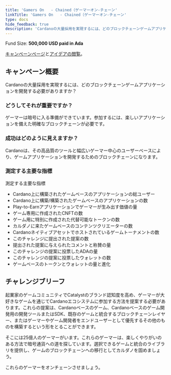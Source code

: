 ```yaml
---
title: 'Gamers On   - Chained（ゲーマーオン-チェーン'
linkTitle: 'Gamers On   - Chained（ゲーマーオン-チェーン'
type: docs
hide_feedback: true
description: 'Cardanoの大量採用を実現するには、どのブロックチェーンゲームアプリケーションを開発する必要がありますか？'
---
```


Fund Size: **500,000 USD paid in Ada**

[キャンペーンページ](https://cardano.ideascale.com/c/idea/381329)と[アイデアの閲覧]()。

## キャンペーン概要

Cardanoの大量採用を実現するには、どのブロックチェーンゲームアプリケーションを開発する必要がありますか？

### どうしてそれが重要ですか？

ゲーマーは暗号に入る準備ができています。参加するには、楽しいアプリケーションを備えた明確なブロックチェーンが必要です。

### 成功はどのように見えますか？

Cardanoは、その高品質のツールと幅広いゲーマー中心のユーザーベースにより、ゲームアプリケーションを開発するためのブロックチェーンになります。

### 測定する主要な指標

測定する主要な指標

- Cardano上に構築されたゲームベースのアプリケーションの総ユーザー
- Cardano上に構築/構築されたゲームベースのアプリケーションの数
- Play-to-Earnアプリケーションでゲーマーが生み出す価値の量
- ゲーム専用に作成されたCNFTの数
- ゲーム用に特別に作成された代替可能なトークンの数
- カルダノに来たゲームベースのコンテンツクリエーターの数
- Cardanoネイティブアセットでホストされているゲームトーナメントの数
- このチャレンジに提出された提案の数
- 提出された提案に与えられたコメントと称賛の量
- このチャレンジの提案に投票したADAの量
- このチャレンジの提案に投票したウォレットの数
- ゲームベースのトークンとウォレットの量と進化

## チャレンジブリーフ

起業家のゲームコミュニティでCatalystのブランド認知度を高め、ゲーマーが大好きなゲームを通じてCardanoエコシステムに参加する方法を提案する必要があります。これらの提案は、Cardanoベースのゲーム、Cardanoベースのゲーム開発用の開発ツールまたはSDK、既存のゲームと統合するブロックチェーンレイヤー、またはゲーマーやゲーム開発者をエンドユーザーとして優先するその他のものを構築するという形をとることができます。

そこには25億人のゲーマーがいます。これらのゲーマーは、楽しくやりがいのある方法で暗号通貨への道を探しています。選択できるゲームと統合のライブラリを提供し、ゲームのブロックチェーンへの移行としてカルダノを固めましょう。

これらのゲーマーをオンチェーンさせましょう。
